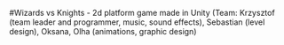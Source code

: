 #Wizards vs Knights - 2d platform game made in Unity 
(Team: Krzysztof (team leader and programmer, music, sound effects), Sebastian (level design), Oksana, Olha (animations, graphic design) 
